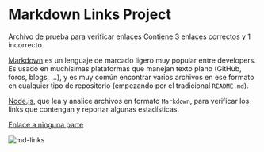# Markdown Links Project

Archivo de prueba para verificar enlaces
Contiene 3 enlaces correctos y 1 incorrecto.

[Markdown](https://es.wikipedia.org/wiki/Markdown) es un lenguaje de marcado
ligero muy popular entre developers. Es usado en muchísimas plataformas que
manejan texto plano (GitHub, foros, blogs, ...), y es muy común
encontrar varios archivos en ese formato en cualquier tipo de repositorio
(empezando por el tradicional `README.md`).

[Node.js](https://nodejs.org/), que lea y analice archivos
en formato `Markdown`, para verificar los links que contengan y reportar
algunas estadísticas.

[Enlace a ninguna parte](https://mienlacemalo/wiki/Markdown)

![md-links](https://user-images.githubusercontent.com/110297/42118443-b7a5f1f0-7bc8-11e8-96ad-9cc5593715a6.jpg)

